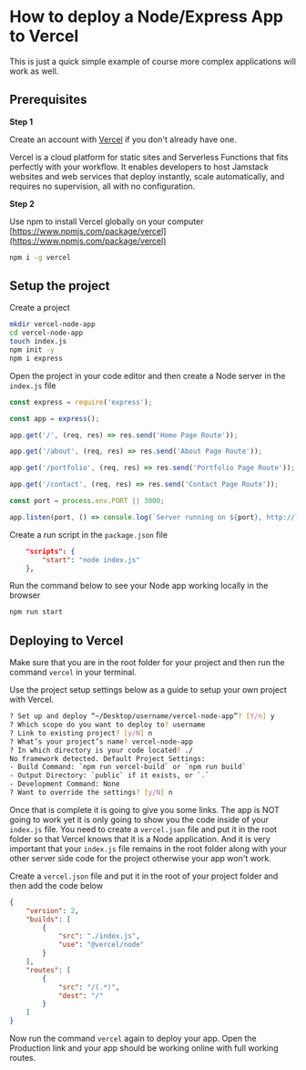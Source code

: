 # How to deploy a Node/Express App to Vercel

This is just a quick simple example of course more complex applications will work as well.

## Prerequisites

**Step 1**

Create an account with [Vercel](https://vercel.com) if you don't already have one.

Vercel is a cloud platform for static sites and Serverless Functions that fits perfectly with your workflow. It enables developers to host Jamstack websites and web services that deploy instantly, scale automatically, and requires no supervision, all with no configuration.

**Step 2**

Use npm to install Vercel globally on your computer [https://www.npmjs.com/package/vercel](https://www.npmjs.com/package/vercel)

```bash
npm i -g vercel
```

## Setup the project

Create a project

```bash
mkdir vercel-node-app
cd vercel-node-app
touch index.js
npm init -y
npm i express
```

Open the project in your code editor and then create a Node server in the `index.js` file

```javascript
const express = require('express');

const app = express();

app.get('/', (req, res) => res.send('Home Page Route'));

app.get('/about', (req, res) => res.send('About Page Route'));

app.get('/portfolio', (req, res) => res.send('Portfolio Page Route'));

app.get('/contact', (req, res) => res.send('Contact Page Route'));

const port = process.env.PORT || 3000;

app.listen(port, () => console.log(`Server running on ${port}, http://localhost:${port}`));
```

Create a run script in the `package.json` file

```json
	"scripts": {
		"start": "node index.js"
	},
```

Run the command below to see your Node app working locally in the browser

```bash
npm run start
```

## Deploying to Vercel

Make sure that you are in the root folder for your project and then run the command `vercel` in your terminal. 

Use the project setup settings below as a guide to setup your own project with Vercel.

```bash
? Set up and deploy “~/Desktop/username/vercel-node-app”? [Y/n] y
? Which scope do you want to deploy to? username
? Link to existing project? [y/N] n
? What’s your project’s name? vercel-node-app
? In which directory is your code located? ./
No framework detected. Default Project Settings:
- Build Command: `npm run vercel-build` or `npm run build`
- Output Directory: `public` if it exists, or `.`
- Development Command: None
? Want to override the settings? [y/N] n
```

Once that is complete it is going to give you some links. The app is NOT going to work yet it is only going to show you the code inside of your `index.js` file. You need to create a `vercel.json` file and put it in the root folder so that Vercel knows that it is a Node application. And it is very important that your `index.js` file remains in the root folder along with your other server side code for the project otherwise your app won't work.

Create a `vercel.json` file and put it in the root of your project folder and then add the code below

```json
{
	"version": 2,
	"builds": [
		{
			"src": "./index.js",
			"use": "@vercel/node"
		}
	],
	"routes": [
		{
			"src": "/(.*)",
			"dest": "/"
		}
	]
}
```

Now run the command `vercel` again to deploy your app. Open the Production link and your app should be working online with full working routes.